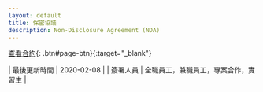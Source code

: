 ```yaml
---
layout: default
title: 保密協議
description: Non-Disclosure Agreement (NDA)
---
```


[查看合約](https://docs.google.com/document/d/1DWRZnF2AksMdOT7xlzu7Ho-WWSwZoXMK-d8Sin3iSQA/edit?usp=sharing){: .btn#page-btn}{:target="_blank"}

| 最後更新時間 | 2020-02-08 |
| 簽署人員 | 全職員工，兼職員工，專案合作，實習生 |
